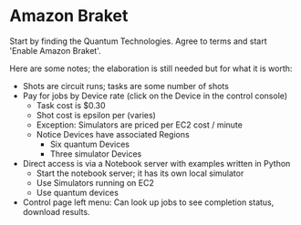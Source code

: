 # Amazon Braket

Start by finding the Quantum Technologies. Agree to terms and start 'Enable Amazon Braket'.


Here are some notes; the elaboration is still needed but for what it is worth:
- Shots are circuit runs; tasks are some number of shots
- Pay for jobs by Device rate (click on the Device in the control console)
    - Task cost is $0.30
    - Shot cost is epsilon per (varies)
    - Exception: Simulators are priced per EC2 cost / minute
    - Notice Devices have associated Regions
        - Six quantum Devices
        - Three simulator Devices
- Direct access is via a Notebook server with examples written in Python
    - Start the notebook server; it has its own local simulator
    - Use Simulators running on EC2
    - Use quantum devices
- Control page left menu: Can look up jobs to see completion status, download results.


